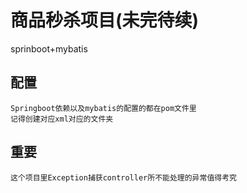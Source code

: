 # 商品秒杀项目(未完待续)
sprinboot+mybatis
## 配置
```
Springboot依赖以及mybatis的配置的都在pom文件里
记得创建对应xml对应的文件夹

```

## 重要
```
这个项目里Exception捕获controller所不能处理的异常值得考究
```
